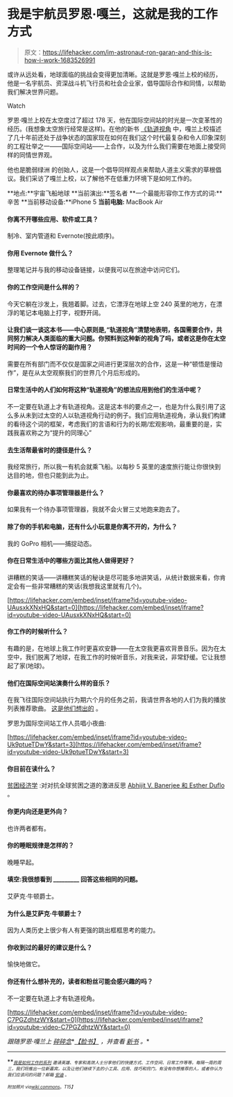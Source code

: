 # 我是宇航员罗恩·嘎兰，这就是我的工作方式

> 原文：<https://lifehacker.com/im-astronaut-ron-garan-and-this-is-how-i-work-1683526991>

或许从远处看，地球面临的挑战会变得更加清晰。这就是罗恩·嘎兰上校的经历，他是一名宇航员、资深战斗机飞行员和社会企业家，倡导国际合作和同情，以帮助我们解决世界问题。

Watch

罗恩·嘎兰上校在太空度过了超过 178 天，他在国际空间站的时光是一次变革性的经历。(我想象太空旅行经常是这样)。在他的新书 [《轨道视角](http://orbitalperspective.com/) 中，嘎兰上校描述了几十年前还处于战争状态的国家现在如何在我们这个时代最复杂和令人印象深刻的工程壮举之一——国际空间站——上合作，以及为什么我们需要在地面上接受同样的同情世界观。

他也是脆弱绿洲 的创始人，这是一个倡导同样观点来帮助人道主义需求的草根倡议。我们采访了嘎兰上校，以了解他不在低重力环境下是如何工作的。

**地点:**宇宙飞船地球
**当前演出:**签名者
**一个最能形容你工作方式的词:**辛苦
**当前移动设备:**iPhone 5
**当前电脑:** MacBook Air

#### 你离不开哪些应用、软件或工具？

制冷、室内管道和 Evernote(按此顺序)。

#### 你用 Evernote 做什么？

整理笔记并与我的移动设备链接，以便我可以在旅途中访问它们。

#### 你的工作空间是什么样的？

今天它躺在沙发上，我翘着脚。过去，它漂浮在地球上空 240 英里的地方，在漂浮的笔记本电脑上打字，视野开阔。

#### 让我们谈一谈这本书——中心原则是,“轨道视角”清楚地表明，各国需要合作，共同努力解决人类面临的重大问题。你预料到这种新的视角了吗，或者这是你在太空时间的一个令人惊讶的副作用？

需要在所有部门而不仅仅是国家之间进行更深层次的合作，这是一种“顿悟是慢动作”，是在从太空观察我们的世界几个月后形成的。

#### 日常生活中的人们如何将这种“轨道视角”的想法应用到他们的生活中呢？

不一定要在轨道上才有轨道视角。这是这本书的要点之一，也是为什么我引用了这么多从未到过太空的人以轨道视角行动的例子。我们应用轨道视角，承认我们构建的看待这个词的框架，考虑我们的言语和行为的长期/宏观影响，最重要的是，实践我喜欢称之为“提升的同理心”

#### 去生活帮最省时的捷径是什么？

我经常旅行，所以我一有机会就乘飞船。以每秒 5 英里的速度旅行能让你很快到达目的地，但也只能到此为止。

#### 你最喜欢的待办事项管理器是什么？

如果我有一个待办事项管理器，我就不会火冒三丈地跑来跑去了。

#### 除了你的手机和电脑，还有什么小玩意是你离不开的，为什么？

我的 GoPro 相机——捕捉动态。

#### 你在日常生活中的哪些方面比其他人做得更好？

讲糟糕的笑话——讲糟糕笑话的秘诀是尽可能多地讲笑话，从统计数据来看，你肯定会有一些非常糟糕的笑话(我想我这里就有几个)。

 [https://lifehacker.com/embed/inset/iframe?id=youtube-video-UAusxkXNxHQ&start=0](https://lifehacker.com/embed/inset/iframe?id=youtube-video-UAusxkXNxHQ&start=0) 

#### 你工作的时候听什么？

有趣的是，在地球上我工作时更喜欢安静——在太空我更喜欢背景音乐。因为在太空中，我们脱离了地球，在我工作的时候听音乐，对我来说，非常舒缓。它让我想起了家(地球)。

#### 他们在国际空间站演奏什么样的音乐？

在我飞往国际空间站执行为期六个月的任务之前，我请世界各地的人们为我的播放列表推荐歌曲。 [这是他们想出的](http://www.fragileoasis.org/blog/2011/8/music-your-space-station/) 。

罗恩为国际空间站工作人员唱小夜曲:

 [https://lifehacker.com/embed/inset/iframe?id=youtube-video-Uk9ptueTDwY&start=3](https://lifehacker.com/embed/inset/iframe?id=youtube-video-Uk9ptueTDwY&start=3) 

#### 你目前在读什么？

[贫困经济学](http://www.amazon.com/Poor-Economics-Radical-Rethinking-Poverty/dp/1610390938?asc_campaign=InlineText&asc_refurl=https://lifehacker.com/im-astronaut-ron-garan-and-this-is-how-i-work-1683526991&asc_source=&tag=kinjalifehackerlink-20) :对对抗全球贫困之道的激进反思 [Abhijit V. Banerjee 和 Esther Duflo](http://pooreconomics.com/) 。

#### 你更内向还是更外向？

也许两者都有。

#### 你的睡眠规律是怎样的？

晚睡早起。

#### 填空:我很想看到 _________ 回答这些相同的问题。

艾萨克·牛顿爵士。

#### 为什么是艾萨克·牛顿爵士？

因为人类历史上很少有人有更强的跳出框框思考的能力。

#### 你收到过的最好的建议是什么？

愉快地做它。

#### 你还有什么想补充的，读者和粉丝可能会感兴趣的吗？

不一定要在轨道上才有轨道视角。

 [https://lifehacker.com/embed/inset/iframe?id=youtube-video-C7PGZdhtzWY&start=0](https://lifehacker.com/embed/inset/iframe?id=youtube-video-C7PGZdhtzWY&start=0) 

*跟随罗恩·嘎兰上* [*碎碎念*](https://twitter.com/astro_ron)*[*【脸书】*](https://www.facebook.com/RonGaran) *，并查看* [*新书*](http://www.amazon.com/The-Orbital-Perspective-Lessons-Picture/dp/1626562466?asc_campaign=InlineText&asc_refurl=https://lifehacker.com/im-astronaut-ron-garan-and-this-is-how-i-work-1683526991&asc_source=&tag=kinjalifehackerlink-20) *。**

* * *

**<small></small>*<small>[*<small>我是如何工作的系列</small>*](http://lifehacker.com/how-i-work/) *<small>邀请英雄、专家和高效人士分享他们的快捷方式、工作空间、日常工作等等。每隔一周的周三，我们将推出一位新嘉宾，以及让他们继续下去的小工具、应用、技巧和窍门。有没有你想推荐的人，或者你认为我们应该问的问题？邮箱</small>* [*<small>安迪</small>*](mailto:andy@lifehacker.com) <small>*。*</small></small>*

*<small><small>*附加照片 via*</small>[<small>*wiki commons*</small>](http://en.wikipedia.org/wiki/File:STS-124_Garan3_EVA1.jpg)<small>*。*T15】</small></small>*

*<small></small>*